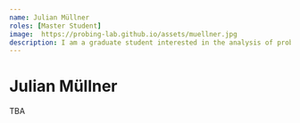 ```yaml
---
name: Julian Müllner 
roles: [Master Student]
image:  https://probing-lab.github.io/assets/muellner.jpg
description: I am a graduate student interested in the analysis of probabilistic programs, formal verification and (distributed) embedded systems.
---
```


# Julian Müllner

TBA

